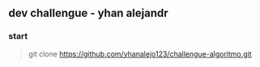 ## dev challengue - yhan alejandr

### start

> git clone https://github.com/yhanalejo123/challengue-algoritmo.git